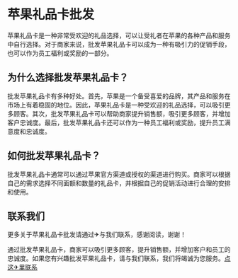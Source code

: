 # 苹果礼品卡批发

苹果礼品卡是一种非常受欢迎的礼品选择，可以让受礼者在苹果的各种产品和服务中自行选择。对于商家来说，批发苹果礼品卡可以成为一种有吸引力的促销手段，也可以作为员工福利或奖励的一部分。

## 为什么选择批发苹果礼品卡？

批发苹果礼品卡有多种好处。首先，苹果是一个备受喜爱的品牌，其产品和服务在市场上有着稳固的地位。因此，苹果礼品卡是一种受欢迎的礼品选择，可以吸引更多顾客。其次，批发苹果礼品卡可以帮助商家提升销售额，吸引更多顾客，并增加客户忠诚度。最后，批发苹果礼品卡还可以作为一种员工福利或奖励，提升员工满意度和忠诚度。

## 如何批发苹果礼品卡？

批发苹果礼品卡通常可以通过苹果官方渠道或授权的渠道进行购买。商家可以根据自己的需求选择不同面额和数量的礼品卡，并根据自己的促销活动进行合理的安排和使用。

## 联系我们

更多关于苹果礼品卡批发请通过✈与我们联系，感谢阅读，谢谢！

通过批发苹果礼品卡，商家可以吸引更多顾客，提升销售额，并增加客户和员工的忠诚度。如果您有兴趣批发苹果礼品卡，请与我们联系，我们将竭诚为您服务。[点这✈里联系](https://www.k02.cc)